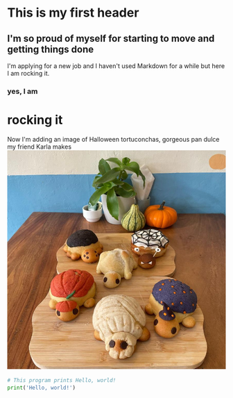 # This is my first header
## I'm so proud of myself for starting to move and getting things done
I'm applying for a new job and I haven't used Markdown for a while but here I am rocking it.
### yes, I am 
# rocking it
Now I'm adding an image of Halloween tortuconchas, gorgeous pan dulce my friend Karla makes
![Picture of tortuconchas](https://github.com/alivsi/markdown-exercise/blob/start-markdown/.github/lastortujalowins.jpg)
``` python 
# This program prints Hello, world!
print('Hello, world!')
```
